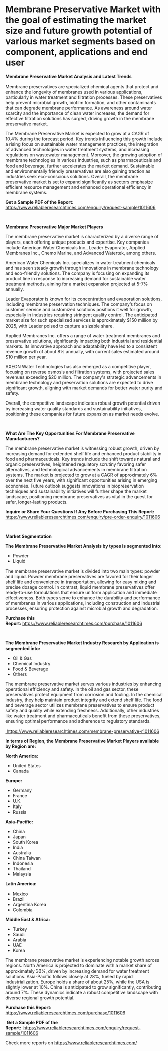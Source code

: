 <p><h1>Membrane Preservative Market with the goal of estimating the market size and future growth potential of various market segments based on component, applications and end user</h1></p><p><strong>Membrane Preservative Market Analysis and Latest Trends</strong></p>
<p><p>Membrane preservatives are specialized chemical agents that protect and enhance the longevity of membranes used in various applications, particularly in water treatment and filtration processes. These preservatives help prevent microbial growth, biofilm formation, and other contaminants that can degrade membrane performance. As awareness around water scarcity and the importance of clean water increases, the demand for effective filtration solutions has surged, driving growth in the membrane preservative market.</p><p>The Membrane Preservative Market is expected to grow at a CAGR of 10.4% during the forecast period. Key trends influencing this growth include a rising focus on sustainable water management practices, the integration of advanced technologies in water treatment systems, and increasing regulations on wastewater management. Moreover, the growing adoption of membrane technologies in various industries, such as pharmaceuticals and food and beverage, further accelerates the market demand. Sustainable and environmentally friendly preservatives are also gaining traction as industries seek eco-conscious solutions. Overall, the membrane preservative market is set to expand significantly as sectors emphasize efficient resource management and enhanced operational efficiency in membrane systems.</p></p>
<p><strong>Get a Sample PDF of the Report:&nbsp;</strong> <a href="https://www.reliableresearchtimes.com/enquiry/request-sample/1011606?utm_campaign=3063&utm_medium=2&utm_source=Github&utm_content=ia&utm_term=02042025&utm_id=membrane-preservative">https://www.reliableresearchtimes.com/enquiry/request-sample/1011606</a></p>
<p>&nbsp;</p>
<p><strong>Membrane Preservative Major Market Players</strong></p>
<p><p>The membrane preservative market is characterized by a diverse range of players, each offering unique products and expertise. Key companies include American Water Chemicals Inc., Leader Evaporator, Applied Membranes Inc., Chemo Marine, and Advanced Watertek, among others.</p><p>American Water Chemicals Inc. specializes in water treatment chemicals and has seen steady growth through innovations in membrane technology and eco-friendly solutions. The company is focusing on expanding its product line in response to increasing demand for sustainable water treatment methods, aiming for a market expansion projected at 5-7% annually.</p><p>Leader Evaporator is known for its concentration and evaporation solutions, including membrane preservation techniques. The company’s focus on customer service and customized solutions positions it well for growth, especially in industries requiring stringent quality control. The anticipated market size for such specialized services is approximately $150 million by 2025, with Leader poised to capture a sizable share.</p><p>Applied Membranes Inc. offers a range of water treatment membranes and preservative solutions, significantly impacting both industrial and residential markets. Its innovative approach and adaptability have led to a consistent revenue growth of about 8% annually, with current sales estimated around $10 million per year.</p><p>AXEON Water Technologies has also emerged as a competitive player, focusing on reverse osmosis and filtration systems, with projected sales revenues exceeding $20 million. The company's strategic advancements in membrane technology and preservation solutions are expected to drive significant growth, aligning with market demands for better water purity and safety.</p><p>Overall, the competitive landscape indicates robust growth potential driven by increasing water quality standards and sustainability initiatives, positioning these companies for future expansion as market needs evolve.</p></p>
<p>&nbsp;</p>
<p><strong>What Are The Key Opportunities For Membrane Preservative Manufacturers?</strong></p>
<p><p>The membrane preservative market is witnessing robust growth, driven by increasing demand for extended shelf life and enhanced product stability in food and pharmaceuticals. Key trends include the shift towards natural and organic preservatives, heightened regulatory scrutiny favoring safer alternatives, and technological advancements in membrane filtration systems. The market is projected to grow at a CAGR of approximately 6% over the next five years, with significant opportunities arising in emerging economies. Future outlook suggests innovations in biopreservation techniques and sustainability initiatives will further shape the market landscape, positioning membrane preservatives as vital in the quest for safer, longer-lasting products.</p></p>
<p><strong>Inquire or Share Your Questions If Any Before Purchasing This Report:</strong> <a href="https://www.reliableresearchtimes.com/enquiry/pre-order-enquiry/1011606?utm_campaign=3063&utm_medium=2&utm_source=Github&utm_content=ia&utm_term=02042025&utm_id=membrane-preservative">https://www.reliableresearchtimes.com/enquiry/pre-order-enquiry/1011606</a></p>
<p>&nbsp;</p>
<p><strong>Market Segmentation</strong></p>
<p><strong>The Membrane Preservative Market Analysis by types is segmented into:</strong></p>
<p><ul><li>Powder</li><li>Liquid</li></ul></p>
<p><p>The membrane preservative market is divided into two main types: powder and liquid. Powder membrane preservatives are favored for their longer shelf life and convenience in transportation, allowing for easy mixing and precise dosage control. In contrast, liquid membrane preservatives offer ready-to-use formulations that ensure uniform application and immediate effectiveness. Both types serve to enhance the durability and performance of membranes in various applications, including construction and industrial processes, ensuring protection against microbial growth and degradation.</p></p>
<p><strong>Purchase this Report:&nbsp;</strong><a href="https://www.reliableresearchtimes.com/purchase/1011606?utm_campaign=3063&utm_medium=2&utm_source=Github&utm_content=ia&utm_term=02042025&utm_id=membrane-preservative">https://www.reliableresearchtimes.com/purchase/1011606</a></p>
<p>&nbsp;</p>
<p><strong>The Membrane Preservative Market Industry Research by Application is segmented into:</strong></p>
<p><ul><li>Oil & Gas</li><li>Chemical Industry</li><li>Food & Beverage</li><li>Others</li></ul></p>
<p><p>The membrane preservative market serves various industries by enhancing operational efficiency and safety. In the oil and gas sector, these preservatives protect equipment from corrosion and fouling. In the chemical industry, they help maintain product integrity and extend shelf life. The food and beverage sector utilizes membrane preservatives to ensure product safety and quality while extending freshness. Additionally, other industries like water treatment and pharmaceuticals benefit from these preservatives, ensuring optimal performance and adherence to regulatory standards.</p></p>
<p><a href="https://www.reliableresearchtimes.com/membrane-preservative-r1011606?utm_campaign=3063&utm_medium=2&utm_source=Github&utm_content=ia&utm_term=02042025&utm_id=membrane-preservative">&nbsp;https://www.reliableresearchtimes.com/membrane-preservative-r1011606</a></p>
<p><strong>In terms of Region, the Membrane Preservative Market Players available by Region are:</strong></p>
<p>
    <p> <strong> North America: </strong>
        <ul>
            <li>United States</li>
            <li>Canada</li>
        </ul>
        </p> 
    <p> <strong> Europe: </strong>
        <ul>
            <li>Germany</li>
            <li>France</li>
            <li>U.K.</li>
            <li>Italy</li>
            <li>Russia</li>
        </ul>
        </p> 
    <p> <strong> Asia-Pacific: </strong>
        <ul>
            <li>China</li>
            <li>Japan</li>
            <li>South Korea</li>
            <li>India</li>
            <li>Australia</li>
            <li>China Taiwan</li>
            <li>Indonesia</li>
            <li>Thailand</li>
            <li>Malaysia</li>
        </ul>
        </p> 
    <p> <strong> Latin America: </strong>
        <ul>
            <li>Mexico</li>
            <li>Brazil</li>
            <li>Argentina Korea</li>
            <li>Colombia</li>
        </ul>
        </p> 
    <p> <strong> Middle East & Africa: </strong>
        <ul>
            <li>Turkey</li>
            <li>Saudi</li>
            <li>Arabia</li>
            <li>UAE</li>
            <li>Korea</li>
        </ul>
    </p>
    </p>
<p><p>The membrane preservative market is experiencing notable growth across regions. North America is projected to dominate with a market share of approximately 30%, driven by increasing demand for water treatment solutions. Asia-Pacific follows closely at 28%, fueled by rapid industrialization. Europe holds a share of about 25%, while the USA is slightly lower at 10%. China is anticipated to grow significantly, contributing around 7%. These dynamics indicate a robust competitive landscape with diverse regional growth potential.</p></p>
<p><strong>Purchase this Report: </strong><a href="https://www.reliableresearchtimes.com/purchase/1011606?utm_campaign=3063&utm_medium=2&utm_source=Github&utm_content=ia&utm_term=02042025&utm_id=membrane-preservative">https://www.reliableresearchtimes.com/purchase/1011606</a></p>
<p>&nbsp;<strong>Get a Sample PDF of the Report:&nbsp;&nbsp;</strong><a href="https://www.reliableresearchtimes.com/enquiry/request-sample/1011606?utm_campaign=3063&utm_medium=2&utm_source=Github&utm_content=ia&utm_term=02042025&utm_id=membrane-preservative">https://www.reliableresearchtimes.com/enquiry/request-sample/1011606</a></p>
<p><strong></strong></p>
<p>Check more reports on <a href="https://www.reliableresearchtimes.com/?utm_campaign=3063&utm_medium=2&utm_source=Github&utm_content=ia&utm_term=02042025&utm_id=membrane-preservative">https://www.reliableresearchtimes.com/</a></p>